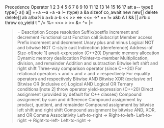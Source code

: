 Precedence Operator
1
2
3
4
5
6
7
8
9
10
11
12
13
14
15
16
17
att a--
type() type{}
a()
a[]
++a --a
+a -a
!~
(type)
a
&a
sizeof
co_await
new new[]
delete delete[]
ab a/ba%b
a+b a-b
<< >>
<=>
<<=
->*
== !=
a&b
A
I
&&
||
a?b:c
throw
co_yield
t
"
/= %=
<<= > >=
&= ^= |=
>=
Description
Scope resolution
Suffix/postfix increment and decrement
Functional cast
Function call
Subscript
Member access
Prefix increment and decrement
Unary plus and minus
Logical NOT and bitwise NOT
C-style cast
Indirection (dereference)
Address-of
Size-of[note 1]
await-expression (C++20)
Dynamic memory allocation
Dynamic memory deallocation
Pointer-to-member
Multiplication, division, and remainder
Addition and subtraction
Bitwise left shift and right shift
Three-way comparison operator (since C++20)
For relational operators < and < and > and > respectively
For equality operators and respectively
Bitwise AND
Bitwise XOR (exclusive or)
Bitwise OR (inclusive or)
Logical AND
Logical OR
Ternary conditional[note 2]
throw operator
yield-expression (C++20)
Direct assignment (provided by default for C++ classes)
Compound assignment by sum and difference
Compound assignment by product, quotient, and remainder
Compound assignment by bitwise left shift and right shift
Compound assignment by bitwise AND, XOR, and OR
Comma
Associativity
Left-to-right →
Right-to-left-
Left-to-right →
Right-to-left-
Left-to-right →
